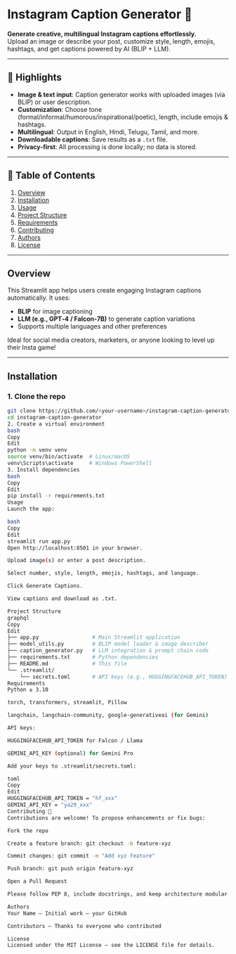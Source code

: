 # Instagram Caption Generator 📸

**Generate creative, multilingual Instagram captions effortlessly.**  
Upload an image or describe your post, customize style, length, emojis, hashtags, and get captions powered by AI (BLIP + LLM).

---

## 🌟 Highlights

- **Image & text input**: Caption generator works with uploaded images (via BLIP) or user description.
- **Customization**: Choose tone (formal/informal/humorous/inspirational/poetic), length, include emojis & hashtags.
- **Multilingual**: Output in English, Hindi, Telugu, Tamil, and more.
- **Downloadable captions**: Save results as a `.txt` file.
- **Privacy-first**: All processing is done locally; no data is stored.

---

## 🧭 Table of Contents

1. [Overview](#overview)  
2. [Installation](#installation)  
3. [Usage](#usage)  
4. [Project Structure](#project-structure)  
5. [Requirements](#requirements)  
6. [Contributing](#contributing)  
7. [Authors](#authors)  
8. [License](#license)

---

## Overview

This Streamlit app helps users create engaging Instagram captions automatically. It uses:

- **BLIP** for image captioning
- **LLM (e.g., GPT‑4 / Falcon‑7B)** to generate caption variations
- Supports multiple languages and other preferences

Ideal for social media creators, marketers, or anyone looking to level up their Insta game!

---

## Installation

### 1. Clone the repo

```bash
git clone https://github.com/<your-username>/instagram-caption-generator.git
cd instagram-caption-generator
2. Create a virtual environment
bash
Copy
Edit
python -m venv venv
source venv/bin/activate  # Linux/macOS
venv\Scripts\activate     # Windows PowerShell
3. Install dependencies
bash
Copy
Edit
pip install -r requirements.txt
Usage
Launch the app:

bash
Copy
Edit
streamlit run app.py
Open http://localhost:8501 in your browser.

Upload image(s) or enter a post description.

Select number, style, length, emojis, hashtags, and language.

Click Generate Captions.

View captions and download as .txt.

Project Structure
graphql
Copy
Edit
├── app.py                 # Main Streamlit application
├── model_utils.py         # BLIP model loader & image describer
├── caption_generator.py   # LLM integration & prompt chain code
├── requirements.txt       # Python dependencies
├── README.md              # This file
└── .streamlit/
    └── secrets.toml       # API keys (e.g., HUGGINGFACEHUB_API_TOKEN)
Requirements
Python ≥ 3.10

torch, transformers, streamlit, Pillow

langchain, langchain-community, google-generativeai (for Gemini)

API keys:

HUGGINGFACEHUB_API_TOKEN for Falcon / Llama

GEMINI_API_KEY (optional) for Gemini Pro

Add your keys to .streamlit/secrets.toml:

toml
Copy
Edit
HUGGINGFACEHUB_API_TOKEN = "hf_xxx"
GEMINI_API_KEY = "ya29_xxx"
Contributing 🤝
Contributions are welcome! To propose enhancements or fix bugs:

Fork the repo

Create a feature branch: git checkout -b feature-xyz

Commit changes: git commit -m "Add xyz feature"

Push branch: git push origin feature-xyz

Open a Pull Request

Please follow PEP 8, include docstrings, and keep architecture modular.

Authors
Your Name – Initial work – your GitHub

Contributors – Thanks to everyone who contributed

License
Licensed under the MIT License – see the LICENSE file for details.
